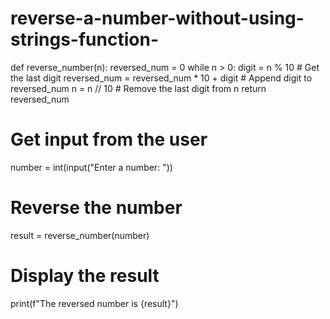 # reverse-a-number-without-using-strings-function-
def reverse_number(n):
    reversed_num = 0
    while n > 0:
        digit = n % 10  # Get the last digit
        reversed_num = reversed_num * 10 + digit  # Append digit to reversed_num
        n = n // 10  # Remove the last digit from n
    return reversed_num

# Get input from the user
number = int(input("Enter a number: "))

# Reverse the number
result = reverse_number(number)

# Display the result
print(f"The reversed number is {result}")
